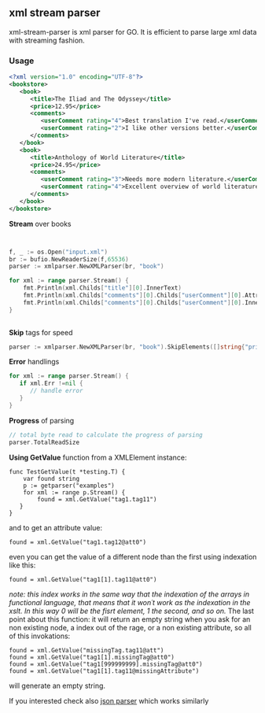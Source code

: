 ## xml stream parser 
xml-stream-parser is xml parser for GO. It is efficient to parse large xml data with streaming fashion. 

### Usage

```xml
<?xml version="1.0" encoding="UTF-8"?>
<bookstore>
   <book>
      <title>The Iliad and The Odyssey</title>
      <price>12.95</price>
      <comments>
         <userComment rating="4">Best translation I've read.</userComment>
         <userComment rating="2">I like other versions better.</userComment>
      </comments>
   </book>
   <book>
      <title>Anthology of World Literature</title>
      <price>24.95</price>
      <comments>
         <userComment rating="3">Needs more modern literature.</userComment>
         <userComment rating="4">Excellent overview of world literature.</userComment>
      </comments>
   </book>
</bookstore>
```

<b>Stream</b> over books
```go


f, _ := os.Open("input.xml")
br := bufio.NewReaderSize(f,65536)
parser := xmlparser.NewXMLParser(br, "book")

for xml := range parser.Stream() {
	fmt.Println(xml.Childs["title"][0].InnerText)
	fmt.Println(xml.Childs["comments"][0].Childs["userComment"][0].Attrs["rating"])
	fmt.Println(xml.Childs["comments"][0].Childs["userComment"][0].InnerText)
}
   
```

<b>Skip</b> tags for speed
```go
parser := xmlparser.NewXMLParser(br, "book").SkipElements([]string{"price", "comments"})
```

<b>Error</b> handlings
```go
for xml := range parser.Stream() {
   if xml.Err !=nil { 
      // handle error
   }
}
```

<b>Progress</b> of parsing
```go
// total byte read to calculate the progress of parsing
parser.TotalReadSize
```

<b>Using GetValue</b> function from a XMLElement instance:
```
func TestGetValue(t *testing.T) {
	var found string
	p := getparser("examples")
	for xml := range p.Stream() {
		found = xml.GetValue("tag1.tag11")
   }
}
```
and to get an attribute value:
```
found = xml.GetValue("tag1.tag12@att0")
```
even you can get the value of a different node than the first using indexation like this:
```
found = xml.GetValue("tag1[1].tag11@att0")
```
_note: this index works in the same way that the indexation of the arrays in functional language, that means that it won´t work as the indexation in the xslt. In this way 0 will be the fisrt element, 1 the second, and so on._
The last point about this function: it will return an empty string when you ask for an non existing node, a index out of the rage, or a non existing attribute, so all of this invokations:
```
found = xml.GetValue("missingTag.tag11@att")
found = xml.GetValue("tag1[1].missingTag@att0")
found = xml.GetValue("tag1[999999999].missingTag@att0")
found = xml.GetValue("tag1[1].tag11@missingAttribute")
```
will generate an empty string.


If you interested check also [json parser](https://github.com/tamerh/jsparser) which works similarly
